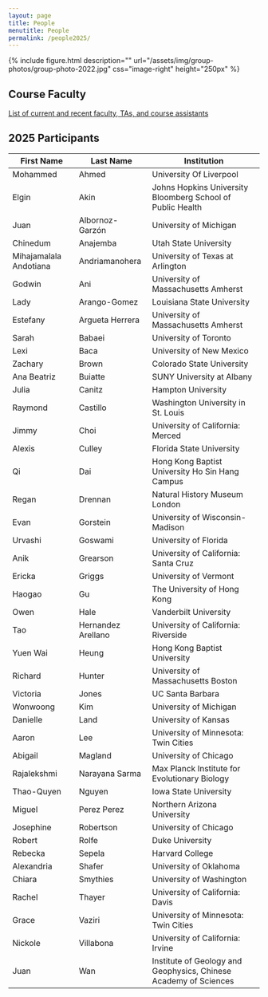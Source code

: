 ```yaml
---
layout: page
title: People
menutitle: People
permalink: /people2025/
---
```

{% include figure.html description="" url="/assets/img/group-photos/group-photo-2022.jpg" css="image-right" height="250px" %}

## Course Faculty

[List of current and recent faculty, TAs, and course assistants](/faculty2025/)

## 2025 Participants

First Name             | Last Name          | Institution                                                
---------------------- | ------------------ | -----------------------------------------------------------
Mohammed               | Ahmed              | University Of Liverpool
Elgin                  | Akin               | Johns Hopkins University Bloomberg School of Public Health
Juan                   | Albornoz-Garzón    | University of Michigan
Chinedum               | Anajemba           | Utah State University
Mihajamalala Andotiana | Andriamanohera     | University of Texas at Arlington
Godwin                 | Ani                | University of Massachusetts Amherst
Lady                   | Arango-Gomez       | Louisiana State University
Estefany               | Argueta Herrera    | University of Massachusetts Amherst
Sarah                  | Babaei             | University of Toronto
Lexi                   | Baca               | University of New Mexico
Zachary                | Brown              | Colorado State University
Ana Beatriz            | Buiatte            | SUNY University at Albany
Julia                  | Canitz             | Hampton University
Raymond                | Castillo           | Washington University in St. Louis
Jimmy                  | Choi               | University of California: Merced
Alexis                 | Culley             | Florida State University
Qi                     | Dai                | Hong Kong Baptist University Ho Sin Hang Campus
Regan                  | Drennan            | Natural History Museum London
Evan                   | Gorstein           | University of Wisconsin-Madison
Urvashi                | Goswami            | University of Florida
Anik                   | Grearson           | University of California: Santa Cruz
Ericka                 | Griggs             | University of Vermont
Haogao                 | Gu                 | The University of Hong Kong
Owen                   | Hale               | Vanderbilt University
Tao                    | Hernandez Arellano | University of California: Riverside
Yuen Wai               | Heung              | Hong Kong Baptist University
Richard                | Hunter             | University of Massachusetts Boston
Victoria               | Jones              | UC Santa Barbara
Wonwoong               | Kim                | University of Michigan
Danielle               | Land               | University of Kansas
Aaron                  | Lee                | University of Minnesota: Twin Cities
Abigail                | Magland            | University of Chicago
Rajalekshmi            | Narayana Sarma     | Max Planck Institute for Evolutionary Biology
Thao-Quyen             | Nguyen             | Iowa State University
Miguel                 | Perez Perez        | Northern Arizona University
Josephine              | Robertson          | University of Chicago
Robert                 | Rolfe              | Duke University
Rebecka                | Sepela             | Harvard College
Alexandria             | Shafer             | University of Oklahoma
Chiara                 | Smythies           | University of Washington
Rachel                 | Thayer             | University of California: Davis
Grace                  | Vaziri             | University of Minnesota: Twin Cities
Nickole                | Villabona          | University of California: Irvine
Juan                   | Wan                | Institute of Geology and Geophysics, Chinese Academy of Sciences
